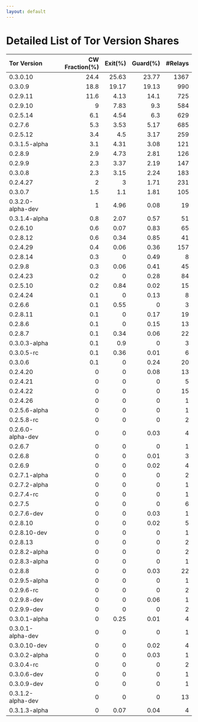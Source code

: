 ```yaml
---
layout: default
---
```



# Detailed List of Tor Version Shares

| Tor Version       |   CW Fraction(%) |   Exit(%) |   Guard(%) |   #Relays |
|:------------------|-----------------:|----------:|-----------:|----------:|
| 0.3.0.10          |             24.4 |     25.63 |      23.77 |      1367 |
| 0.3.0.9           |             18.8 |     19.17 |      19.13 |       990 |
| 0.2.9.11          |             11.6 |      4.13 |      14.1  |       725 |
| 0.2.9.10          |              9   |      7.83 |       9.3  |       584 |
| 0.2.5.14          |              6.1 |      4.54 |       6.3  |       629 |
| 0.2.7.6           |              5.3 |      3.53 |       5.17 |       685 |
| 0.2.5.12          |              3.4 |      4.5  |       3.17 |       259 |
| 0.3.1.5-alpha     |              3.1 |      4.31 |       3.08 |       121 |
| 0.2.8.9           |              2.9 |      4.73 |       2.81 |       126 |
| 0.2.9.9           |              2.3 |      3.37 |       2.19 |       147 |
| 0.3.0.8           |              2.3 |      3.15 |       2.24 |       183 |
| 0.2.4.27          |              2   |      3    |       1.71 |       231 |
| 0.3.0.7           |              1.5 |      1.1  |       1.81 |       105 |
| 0.3.2.0-alpha-dev |              1   |      4.96 |       0.08 |        19 |
| 0.3.1.4-alpha     |              0.8 |      2.07 |       0.57 |        51 |
| 0.2.6.10          |              0.6 |      0.07 |       0.83 |        65 |
| 0.2.8.12          |              0.6 |      0.34 |       0.85 |        41 |
| 0.2.4.29          |              0.4 |      0.06 |       0.36 |       157 |
| 0.2.8.14          |              0.3 |      0    |       0.49 |         8 |
| 0.2.9.8           |              0.3 |      0.06 |       0.41 |        45 |
| 0.2.4.23          |              0.2 |      0    |       0.28 |        84 |
| 0.2.5.10          |              0.2 |      0.84 |       0.02 |        15 |
| 0.2.4.24          |              0.1 |      0    |       0.13 |         8 |
| 0.2.6.6           |              0.1 |      0.55 |       0    |         3 |
| 0.2.8.11          |              0.1 |      0    |       0.17 |        19 |
| 0.2.8.6           |              0.1 |      0    |       0.15 |        13 |
| 0.2.8.7           |              0.1 |      0.34 |       0.06 |        22 |
| 0.3.0.3-alpha     |              0.1 |      0.9  |       0    |         3 |
| 0.3.0.5-rc        |              0.1 |      0.36 |       0.01 |         6 |
| 0.3.0.6           |              0.1 |      0    |       0.24 |        20 |
| 0.2.4.20          |              0   |      0    |       0.08 |        13 |
| 0.2.4.21          |              0   |      0    |       0    |         5 |
| 0.2.4.22          |              0   |      0    |       0    |        15 |
| 0.2.4.26          |              0   |      0    |       0    |         1 |
| 0.2.5.6-alpha     |              0   |      0    |       0    |         1 |
| 0.2.5.8-rc        |              0   |      0    |       0    |         2 |
| 0.2.6.0-alpha-dev |              0   |      0    |       0.03 |         4 |
| 0.2.6.7           |              0   |      0    |       0    |         1 |
| 0.2.6.8           |              0   |      0    |       0.01 |         3 |
| 0.2.6.9           |              0   |      0    |       0.02 |         4 |
| 0.2.7.1-alpha     |              0   |      0    |       0    |         2 |
| 0.2.7.2-alpha     |              0   |      0    |       0    |         1 |
| 0.2.7.4-rc        |              0   |      0    |       0    |         1 |
| 0.2.7.5           |              0   |      0    |       0    |         6 |
| 0.2.7.6-dev       |              0   |      0    |       0.03 |         1 |
| 0.2.8.10          |              0   |      0    |       0.02 |         5 |
| 0.2.8.10-dev      |              0   |      0    |       0    |         1 |
| 0.2.8.13          |              0   |      0    |       0    |         2 |
| 0.2.8.2-alpha     |              0   |      0    |       0    |         2 |
| 0.2.8.3-alpha     |              0   |      0    |       0    |         1 |
| 0.2.8.8           |              0   |      0    |       0.03 |        22 |
| 0.2.9.5-alpha     |              0   |      0    |       0    |         1 |
| 0.2.9.6-rc        |              0   |      0    |       0    |         2 |
| 0.2.9.8-dev       |              0   |      0    |       0.06 |         1 |
| 0.2.9.9-dev       |              0   |      0    |       0    |         2 |
| 0.3.0.1-alpha     |              0   |      0.25 |       0.01 |         4 |
| 0.3.0.1-alpha-dev |              0   |      0    |       0    |         1 |
| 0.3.0.10-dev      |              0   |      0    |       0.02 |         4 |
| 0.3.0.2-alpha     |              0   |      0    |       0.03 |         1 |
| 0.3.0.4-rc        |              0   |      0    |       0    |         2 |
| 0.3.0.6-dev       |              0   |      0    |       0    |         1 |
| 0.3.0.9-dev       |              0   |      0    |       0    |         1 |
| 0.3.1.2-alpha-dev |              0   |      0    |       0    |        13 |
| 0.3.1.3-alpha     |              0   |      0.07 |       0.04 |         4 |